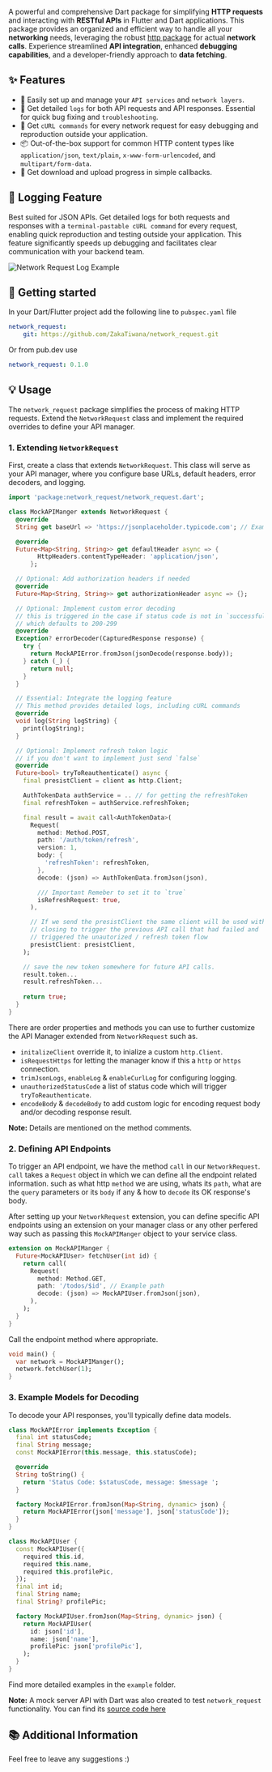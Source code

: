 <!-- 
This README describes the package. If you publish this package to pub.dev,
this README's contents appear on the landing page for your package.

For information about how to write a good package README, see the guide for
[writing package pages](https://dart.dev/guides/libraries/writing-package-pages). 

For general information about developing packages, see the Dart guide for
[creating packages](https://dart.dev/guides/libraries/create-library-packages)
and the Flutter guide for
[developing packages and plugins](https://flutter.dev/developing-packages). 
-->

A powerful and comprehensive Dart package for simplifying **HTTP requests** and interacting with **RESTful APIs** in Flutter and Dart applications. This package provides an organized and efficient way to handle all your **networking** needs, leveraging the robust [http package](https://pub.dev/packages/http) for actual **network calls**. Experience streamlined **API integration**, enhanced **debugging capabilities**, and a developer-friendly approach to **data fetching**.

## ✨ Features

- 🚀 Easily set up and manage your `API services` and `network layers`.
- 🐞 Get detailed `logs` for both API requests and API responses. Essential for quick bug fixing and `troubleshooting`.
- 🐚 Get `cURL commands` for every network request for easy debugging and reproduction outside your application.
- 📦 Out-of-the-box support for common HTTP content types like `application/json`, `text/plain`, `x-www-form-urlencoded`, and `multipart/form-data`.
- 📶 Get download and upload progress in simple callbacks.

## 📝 Logging Feature
Best suited for JSON APIs. Get detailed logs for both requests and responses with a `terminal-pastable cURL command` for every request, enabling quick reproduction and testing outside your application. This feature significantly speeds up debugging and facilitates clear communication with your backend team.

![Network Request Log Example](https://raw.githubusercontent.com/ZakaTiwana/network_request/main/assets/log%20print%20example.png)

## 🚀 Getting started

In your Dart/Flutter project add the following line to `pubspec.yaml` file
```yaml
network_request:
    git: https://github.com/ZakaTiwana/network_request.git
```
Or from pub.dev use
```yaml
network_request: 0.1.0
```

## 💡 Usage
 
The `network_request` package simplifies the process of making HTTP requests. Extend the `NetworkRequest` class and implement the required overrides to define your API manager.

### 1. Extending `NetworkRequest`

First, create a class that extends `NetworkRequest`. This class will serve as your API manager, where you configure base URLs, default headers, error decoders, and logging.

```dart
import 'package:network_request/network_request.dart';

class MockAPIManger extends NetworkRequest {
  @override
  String get baseUrl => 'https://jsonplaceholder.typicode.com'; // Example base URL

  @override
  Future<Map<String, String>> get defaultHeader async => {
        HttpHeaders.contentTypeHeader: 'application/json',
      };

  // Optional: Add authorization headers if needed
  @override
  Future<Map<String, String>> get authorizationHeader async => {};

  // Optional: Implement custom error decoding
  // this is triggered in the case if status code is not in `successfulResponsesStatusCode`
  // which defaults to 200-299
  @override
  Exception? errorDecoder(CapturedResponse response) {
    try {
      return MockAPIError.fromJson(jsonDecode(response.body));
    } catch (_) {
      return null;
    }
  }

  // Essential: Integrate the logging feature
  // This method provides detailed logs, including cURL commands
  @override
  void log(String logString) {
    print(logString);
  }

  // Optional: Implement refresh token logic
  // if you don't want to implement just send `false`
  @override
  Future<bool> tryToReauthenticate() async {
    final presistClient = client as http.Client;

    AuthTokenData authService = .. // for getting the refreshToken
    final refreshToken = authService.refreshToken;

    final result = await call<AuthTokenData>(
      Request(
        method: Method.POST,
        path: '/auth/token/refresh',
        version: 1,
        body: {
          'refreshToken': refreshToken,
        },
        decode: (json) => AuthTokenData.fromJson(json),

        /// Important Remeber to set it to `true`
        isRefreshRequest: true,
      ),

      // If we send the presistClient the same client will be used without
      // closing to trigger the previous API call that had failed and
      // triggered the unautorized / refresh token flow
      presistClient: presistClient,
    );

    // save the new token somewhere for future API calls.
    result.token...
    result.refreshToken...
    
    return true;
  }
}
```

There are order properties and methods you can use to further customize the API Manager extended from `NetworkRequest` such as.
- `initalizeClient` override it, to inialize a custom `http.Client`.
- `isRequestHttps` for letting the manager know if this a `http` or `https` connection.
- `trimJsonLogs`, `enableLog` & `enableCurlLog` for configuring logging.
- `unauthorizedStatusCode` a list of status code which will trigger `tryToReauthenticate`.
- `encodeBody` & `decodeBody` to add custom logic for encoding request body and/or decoding response result.

**Note:** Details are mentioned on the method comments.

### 2. Defining API Endpoints
To trigger an API endpoint, we have the method `call` in our `NetworkRequest`.
`call` takes a `Request` object in which we can define all the endpoint related information. such as what http `method` we are using, whats its `path`, what are the `query` parameters or its `body` if any & how to `decode` its OK response's body.

After setting up your `NetworkRequest` extension, you can define specific API endpoints using an extension on your manager class or any other perfered way such as passing this `MockAPIManger` object to your service class.


```dart
extension on MockAPIManger {
  Future<MockAPIUser> fetchUser(int id) {
    return call(
      Request(
        method: Method.GET,
        path: '/todos/$id', // Example path
        decode: (json) => MockAPIUser.fromJson(json),
      ),
    );
  }
}
```

Call the endpoint method where appropriate.

```dart
void main() {
  var network = MockAPIManger();
  network.fetchUser(1);
}
```

### 3. Example Models for Decoding

To decode your API responses, you'll typically define data models.

```dart
class MockAPIError implements Exception {
  final int statusCode;
  final String message;
  const MockAPIError(this.message, this.statusCode);

  @override
  String toString() {
    return 'Status Code: $statusCode, message: $message ';
  }

  factory MockAPIError.fromJson(Map<String, dynamic> json) {
    return MockAPIError(json['message'], json['statusCode']);
  }
}

class MockAPIUser {
  const MockAPIUser({
    required this.id,
    required this.name,
    required this.profilePic,
  });
  final int id;
  final String name;
  final String? profilePic;

  factory MockAPIUser.fromJson(Map<String, dynamic> json) {
    return MockAPIUser(
      id: json['id'],
      name: json['name'],
      profilePic: json['profilePic'],
    );
  }
}
```

Find more detailed examples in the `example` folder.

**Note:** A mock server API with Dart was also created to test `network_request` functionality. You can find its [source code here](https://github.com/ZakaTiwana/network_request_mock_api)

## 📚 Additional Information

Feel free to leave any suggestions :) 
